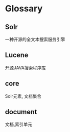 # Glossary

## Solr

一种开源的全文本搜索服务引擎

## Lucene

开源JAVA搜索程序库

## core

Solr元素, 文档集合

## document

文档,索引单元